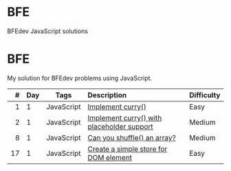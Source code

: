 # BFE
BFEdev JavaScript solutions

# BFE

My solution for BFEdev problems using JavaScript.

|   # | Day | Tags | Description | Difficulty |
|----:|---|---|:---|:-----------|
|   1 | 1 | JavaScript | [Implement curry()](problems/BC1.js) | Easy
|   2 | 1 | JavaScript | [Implement curry() with placeholder support](problems/BC2.js) | Medium
|   8 | 1 | JavaScript | [Can you shuffle() an array?](problems/BC8.js) | Medium
|  17 | 1 | JavaScript | [Create a simple store for DOM element](problems/BC17.js) | Easy

